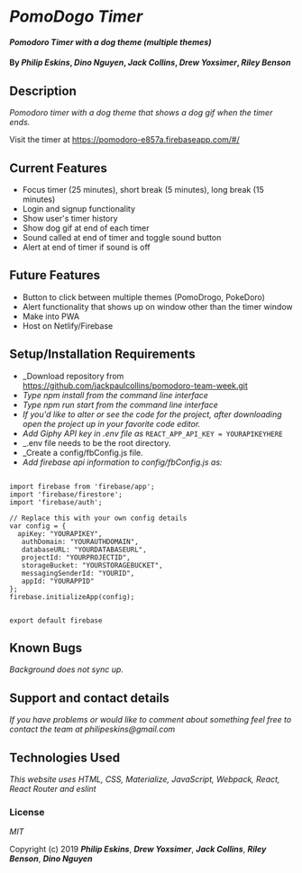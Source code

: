 # _PomoDogo Timer_

#### _Pomodoro Timer with a dog theme (multiple themes)_

#### By _**Philip Eskins**_, _**Dino Nguyen**_, _**Jack Collins**_, _**Drew Yoxsimer**_, _**Riley Benson**_

## Description

_Pomodoro timer with a dog theme that shows a dog gif when the timer ends._

Visit the timer at https://pomodoro-e857a.firebaseapp.com/#/ 

## Current Features
* Focus timer (25 minutes), short break (5 minutes), long break (15 minutes)
* Login and signup functionality
* Show user's timer history
* Show dog gif at end of each timer
* Sound called at end of timer and toggle sound button
* Alert at end of timer if sound is off

## Future Features
* Button to click between multiple themes (PomoDrogo, PokeDoro)
* Alert functionality that shows up on window other than the timer window
* Make into PWA
* Host on Netlify/Firebase

## Setup/Installation Requirements

* _Download repository from https://github.com/jackpaulcollins/pomodoro-team-week.git
* _Type npm install from the command line interface_
* _Type npm run start from the command line interface_
* _If you'd like to alter or see the code for the project, after downloading open the project up in your favorite code editor._
* _Add Giphy API key in .env file as_ ``` REACT_APP_API_KEY = YOURAPIKEYHERE ```
* _.env file needs to be the root directory.
* _Create a config/fbConfig.js file.
* _Add firebase api information to config/fbConfig.js as:_

```

import firebase from 'firebase/app';
import 'firebase/firestore';
import 'firebase/auth';

// Replace this with your own config details
var config = {
  apiKey: "YOURAPIKEY",
   authDomain: "YOURAUTHDOMAIN",
   databaseURL: "YOURDATABASEURL",
   projectId: "YOURPROJECTID",
   storageBucket: "YOURSTORAGEBUCKET",
   messagingSenderId: "YOURID",
   appId: "YOURAPPID"
};
firebase.initializeApp(config);


export default firebase
```
## Known Bugs

_Background does not sync up._

## Support and contact details

_If you have problems or would like to comment about something feel free to contact the team at philipeskins@gmail.com_

## Technologies Used

_This website uses HTML, CSS, Materialize, JavaScript, Webpack, React, React Router and eslint_


### License

*MIT*

Copyright (c) 2019 **_Philip Eskins_**, **_Drew Yoxsimer_**, **_Jack Collins_**, **_Riley Benson_**, **_Dino Nguyen_**
